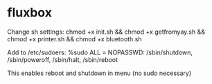 # fluxbox
Change sh settings: chmod +x init.sh && chmod +x getfromyay.sh && chmod +x printer.sh && chmod +x bluetooth.sh





Add to /etc/sudoers: %sudo ALL = NOPASSWD: /sbin/shutdown, /sbin/poweroff, /sbin/halt, /sbin/reboot

This enables reboot and shutdown in menu (no sudo necessary)

